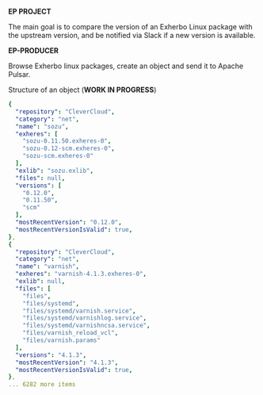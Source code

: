 **EP PROJECT**
&nbsp;

The main goal is to compare the version of an Exherbo Linux package with the upstream version, and be notified via Slack if a new version is available.

**EP-PRODUCER**
&nbsp;

Browse Exherbo linux packages, create an object and send it to Apache Pulsar.

Structure of an object (**WORK IN PROGRESS**)
```yaml
{
  "repository": "CleverCloud",
  "category": "net",
  "name": "sozu",
  "exheres": [
    "sozu-0.11.50.exheres-0",
    "sozu-0.12-scm.exheres-0",
    "sozu-scm.exheres-0"
  ],
  "exlib": "sozu.exlib",
  "files": null,
  "versions": [
    "0.12.0",
    "0.11.50",
    "scm"
  ],
  "mostRecentVersion": "0.12.0",
  "mostRecentVersionIsValid": true,
},
{
  "repository": "CleverCloud",
  "category": "net",
  "name": "varnish",
  "exheres": "varnish-4.1.3.exheres-0",
  "exlib": null,
  "files": [
    "files",
    "files/systemd",
    "files/systemd/varnish.service",
    "files/systemd/varnishlog.service",
    "files/systemd/varnishncsa.service",
    "files/varnish_reload_vcl",
    "files/varnish.params"
  ],
  "versions": "4.1.3",
  "mostRecentVersion": "4.1.3",
  "mostRecentVersionIsValid": true,
},
... 6282 more items
```
